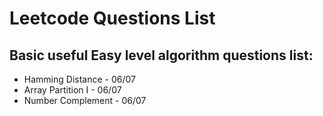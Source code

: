 # Leetcode Questions List

## Basic useful Easy level algorithm questions list:

 * Hamming Distance - 06/07
 * Array Partition I - 06/07
 * Number Complement - 06/07
